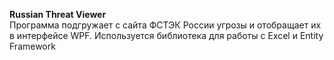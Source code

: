 **Russian Threat Viewer**  
Программа подгружает с сайта ФСТЭК России угрозы и отобращает их в интерфейсе WPF. Используется библиотека для работы с Excel и Entity Framework
